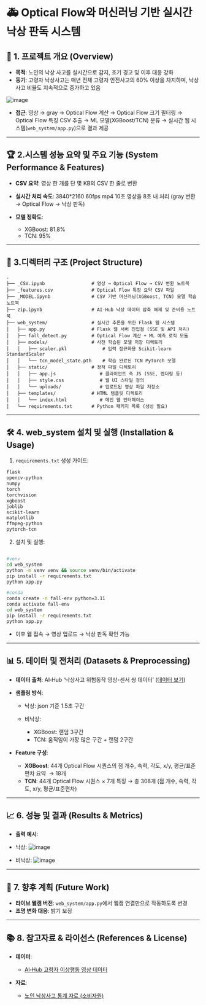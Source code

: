 # 🚑 Optical Flow와 머신러닝 기반 실시간 낙상 판독 시스템

## 📜 1. 프로젝트 개요 (Overview)

* **목적**: 노인의 낙상 사고를 실시간으로 감지, 조기 경고 및 이후 대응 강화
* **동기**: 고령자 낙상사고는 매년 전체 고령자 안전사고의 60% 이상을 차지하며, 낙상사고 비율도 지속적으로 증가하고 있음

![image](https://github.com/user-attachments/assets/9cedab5e-dcbc-4b2b-a7da-306451c862a0)

* **접근**: 영상 → gray → Optical Flow 계산 → Optical Flow 크기 필터링 → Optical Flow 특징 CSV 추출 → ML 모델(XGBoost/TCN) 분류 → 실시간 웹 시스템(`web_system/app.py`)으로 결과 제공


---

## 🏆 2.시스템 성능 요약 및 주요 기능 (System Performance & Features)

* **CSV 요약**: 영상 한 개를 단 몇 KB의 CSV 한 줄로 변환
* **실시간 처리 속도**: 3840*2160 60fps mp4 10초 영상을 8초 내 처리 (gray 변환 → Optical Flow → 낙상 판독)
* **모델 정확도**:

  * XGBoost: 81.8%
  * TCN: 95%

---

## 📂 3.디렉터리 구조 (Project Structure)

```
.
├── _CSV.ipynb                 # 영상 → Optical Flow → CSV 변환 노트북
├── _features.csv              # Optical Flow 특징 요약 CSV 파일
├── _MODEL.ipynb               # CSV 기반 머신러닝(XGBoost, TCN) 모델 학습 노트북
├── zip.ipynb                  # AI-Hub 낙상 데이터 압축 해제 및 준비용 노트북
├── web_system/                # 실시간 추론을 위한 Flask 웹 시스템
│   ├── app.py                 # Flask 웹 서버 진입점 (SSE 및 API 처리)
│   ├── fall_detect.py         # Optical Flow 계산 + ML 예측 로직 모듈
│   ├── models/                # 사전 학습된 모델 저장 디렉토리
│   │   ├── scaler.pkl             # 입력 정규화용 Scikit-learn StandardScaler
│   │   └── tcn_model_state.pth    # 학습 완료된 TCN PyTorch 모델
│   ├── static/                # 정적 파일 디렉토리
│   │   ├── app.js                # 클라이언트 측 JS (SSE, 렌더링 등)
│   │   ├── style.css             # 웹 UI 스타일 정의
│   │   └── uploads/              # 업로드된 영상 파일 저장소
│   ├── templates/             # HTML 템플릿 디렉토리
│   │   └── index.html            # 메인 웹 인터페이스
│   └── requirements.txt       # Python 패키지 목록 (생성 필요)

```

---

## 🛠 4. web_system 설치 및 실행 (Installation & Usage)

1. `requirements.txt` 생성 가이드:

```txt
flask
opencv-python
numpy
torch
torchvision
xgboost
joblib
scikit-learn
matplotlib
ffmpeg-python
pytorch-tcn
```

2. 설치 및 실행:

```bash

#venv
cd web_system
python -m venv venv && source venv/bin/activate
pip install -r requirements.txt
python app.py

#conda
conda create -n fall-env python=3.11
conda activate fall-env
cd web_system
pip install -r requirements.txt
python app.py
```

* 이후 웹 접속 → 영상 업로드 → 낙상 판독 확인 가능

---

## 📊 5. 데이터 및 전처리 (Datasets & Preprocessing)

* **데이터 출처**: AI‑Hub ‘낙상사고 위험동작 영상-센서 쌍 데이터’ ([데이터 보기](https://www.aihub.or.kr/aihubdata/data/view.do?currMenu=115&topMenu=100&searchKeyword=%EB%82%99%EC%83%81%EC%82%AC%EA%B3%A0%20%EC%9C%84%ED%97%98%EB%8F%99%EC%9E%91%20%EC%98%81%EC%83%81-%EC%84%BC%EC%84%9C%20%EC%8C%8D%20%EB%8D%B0%EC%9D%B4%ED%84%B0&aihubDataSe=data&dataSetSn=71641))
* **샘플링 방식**:

  * 낙상: json 기준 1.5초 구간
  * 비낙상:

    * XGBoost: 랜덤 3구간
    * TCN: 움직임이 가장 많은 구간 + 랜덤 2구간
* **Feature 구성**:

  * **XGBoost**: 44개 Optical Flow 시퀀스의 점 개수, 속력, 각도, x/y, 평균/표준편차 요약  → 18개
  * **TCN**: 44개 Optical Flow 시퀀스 × 7개 특징 → 총 308개 (점 개수, 속력, 각도, x/y, 평균/표준편차)

---

## 📈 6. 성능 및 결과 (Results & Metrics)


* **출력 예시**:
 * 낙상:
 ![image](https://github.com/user-attachments/assets/ba82d1f7-1607-45ab-8770-51030c6d12fc)

 * 비낙상:
 ![image](https://github.com/user-attachments/assets/f43e1371-5a16-4618-9196-e8294fe6cfc1)


---

## 🔧 7. 향후 계획 (Future Work)

* **라이브 웹캠 버전**: `web_system/app.py`에서 웹캠 연결만으로 작동하도록 변경
* **조명 변화 대응**: 밝기 보정

---

## 📚 8. 참고자료 & 라이선스 (References & License)

* **데이터**:

  * [AI‑Hub 고령자 이상행동 영상 데이터](https://www.aihub.or.kr/aihubdata/data/view.do?currMenu=115&topMenu=100&searchKeyword=%EB%82%99%EC%83%81%EC%82%AC%EA%B3%A0%20%EC%9C%84%ED%97%98%EB%8F%99%EC%9E%91%20%EC%98%81%EC%83%81-%EC%84%BC%EC%84%9C%20%EC%8C%8D%20%EB%8D%B0%EC%9D%B4%ED%84%B0&aihubDataSe=data&dataSetSn=71641)

* **자료**:

  * [노인 낙상사고 통계 자료 (소비자원)](https://www.kca.go.kr/smartconsumer/sub.do?menukey=7301&mode=view&no=1003725851&searchKeyword=%EB%82%99%EC%83%81)
